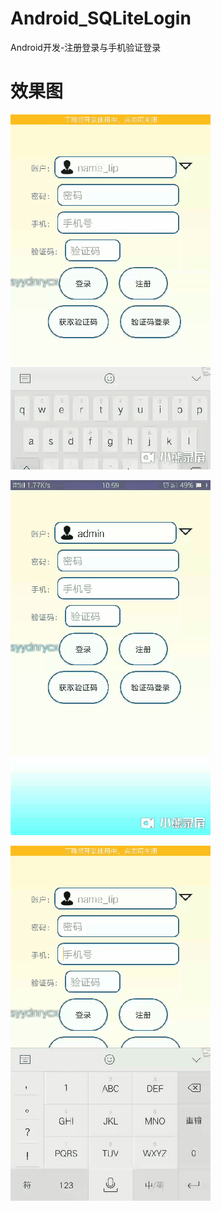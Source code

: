 # Android_SQLiteLogin
Android开发-注册登录与手机验证登录

#  效果图

![](orther/denglu.gif)

![](orther/xiala.gif)

![](orther/yanzheng.gif)
